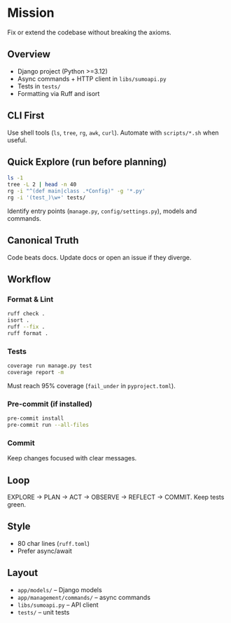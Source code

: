 # Mission
Fix or extend the codebase without breaking the axioms.

## Overview
- Django project (Python >=3.12)
- Async commands + HTTP client in `libs/sumoapi.py`
- Tests in `tests/`
- Formatting via Ruff and isort

## CLI First
Use shell tools (`ls`, `tree`, `rg`, `awk`, `curl`). Automate with `scripts/*.sh` when useful.

## Quick Explore (run before planning)
```bash
ls -1
tree -L 2 | head -n 40
rg -i "^(def main|class .*Config)" -g '*.py'
rg -i '(test_)\w+' tests/
```
Identify entry points (`manage.py`, `config/settings.py`), models and commands.

## Canonical Truth
Code beats docs. Update docs or open an issue if they diverge.

## Workflow
### Format & Lint
```bash
ruff check .
isort .
ruff --fix .
ruff format .
```
### Tests
```bash
coverage run manage.py test
coverage report -m
```
Must reach 95% coverage (`fail_under` in `pyproject.toml`).
### Pre-commit (if installed)
```bash
pre-commit install
pre-commit run --all-files
```
### Commit
Keep changes focused with clear messages.

## Loop
EXPLORE → PLAN → ACT → OBSERVE → REFLECT → COMMIT. Keep tests green.

## Style
- 80 char lines (`ruff.toml`)
- Prefer async/await

## Layout
- `app/models/` – Django models
- `app/management/commands/` – async commands
- `libs/sumoapi.py` – API client
- `tests/` – unit tests
